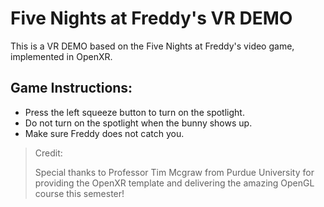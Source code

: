 # Five Nights at Freddy's VR DEMO

This is a VR DEMO based on the Five Nights at Freddy's video game, implemented in OpenXR.

## Game Instructions:

- Press the left squeeze button to turn on the spotlight.
- Do not turn on the spotlight when the bunny shows up.
- Make sure Freddy does not catch you.

> Credit:
> 
> Special thanks to Professor Tim Mcgraw from Purdue University for providing the OpenXR template and delivering the amazing OpenGL course this semester!
>
